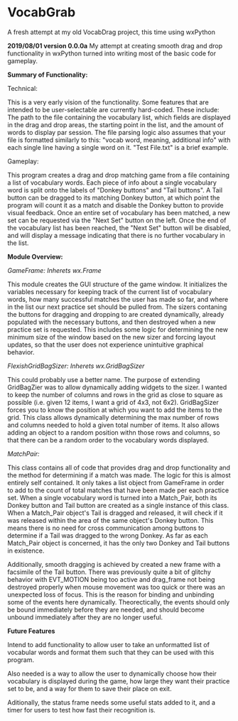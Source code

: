 # VocabGrab
A fresh attempt at my old VocabDrag project, this time using wxPython

**2019/08/01 version 0.0.0a**
My attempt at creating smooth drag and drop functionality in wxPython turned into writing most of the basic code for gameplay.

**Summary of Functionality:**

Technical:

This is a very early vision of the functionality. Some features that are intended to be user-selectable are currently hard-coded. These include: The path to the file containing the vocabulary list, which fields are displayed in the drag and drop areas, the starting point in the list, and the amount of words to display par session. The file parsing logic also assumes that your file is formatted similarly to this: "vocab word, meaning, additional info" with each single line having a single word on it. "Test File.txt" is a brief example.

Gameplay:

This program creates a drag and drop matching game from a file containing a list of vocabulary words. Each piece of info about a single vocabulary word is split onto the labels of "Donkey buttons" and "Tail buttons". A Tail button can be dragged to its matching Donkey button, at which point the program will count it as a match and disable the Donkey button to provide visual feedback. Once an entire set of vocabulary has been matched, a new set can be requested via the "Next Set" button on the left. Once the end of the vocabulary list has been reached, the "Next Set" button will be disabled, and will display a message indicating that there is no further vocabulary in the list.

**Module Overview:**

*GameFrame: Inherets wx.Frame*

This module creates the GUI structure of the game window. It initializes the variables necessary for keeping track of the current list of vocabulary words, how many successful matches the user has made so far, and where in the list our next practice set should be pulled from.
The sizers contaning the buttons for dragging and dropping to are created dynamically, already populated with the necessary buttons, and then destroyed when a new practice set is requested. This includes some logic for determining the new minimum size of the window based on the new sizer and forcing layout updates, so that the user does not experience unintuitive graphical behavior.

*FlexishGridBagSizer: Inherets wx.GridBagSizer*

This could probably use a better name. The purpose of extending GridBagZier was to allow dynamically adding widgets to the sizer. I wanted to keep the number of columns and rows in the grid as close to square as possible (i.e. given 12 items, I want a grid of 4x3, not 6x2). GridBagSizer forces you to know the position at which you want to add the items to the grid. This class allows dynamically determining the max number of rows and columns needed to hold a given total number of items. It also allows adding an object to a random position withn those rows and columns, so that there can be a random order to the vocabulary words displayed.

*MatchPair:*

This class contains all of code that provides drag and drop functionality and the method for determining if a match was made. The logic for this is almost entirely self contained. It only takes a list object from GameFrame in order to add to the count of total matches that have been made per each practice set. When a single vocabulary word is turned into a Match_Pair, both its Donkey button and Tail button are created as a single instance of this class. When a Match_Pair object's Tail is dragged and released, it will check if it was released within the area of the same object's Donkey button. This means there is no need for cross communication among buttons to determine if a Tail was dragged to the wrong Donkey. As far as each Match_Pair object is concerned, it has the only two Donkey and Tail buttons in existence.

Additionally, smooth dragging is achieved by created a new frame with a facsimile of the Tail button. There was previously quite a bit of glitchy behavior with EVT_MOTION being too active and drag_frame not being destroyed properly when mouse movement was too quick or there was an unexpected loss of focus. This is the reason for binding and unbinding some of the events here dynamically. Theorectically, the events should only be bound immediately before they are needed, and should become unbound immediately after they are no longer useful.

**Future Features**

Intend to add functionality to allow user to take an unformatted list of vocabular words and format them such that they can be used with this program.

Also needed is a way to allow the user to dynamically choose how their vocabulary is displayed during the game, how large they want their practice set to be, and a way for them to save their place on exit.

Aditionally, the status frame needs some useful stats added to it, and a timer for users to test how fast their recognition is.
